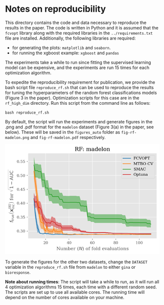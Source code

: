 # Notes on reproducibility

This directory contains the code and data necessary to reproduce the results in the paper. The code is written in Python and it is assumed that the `fcvopt` library along with the required libraries in the `../requirements.txt` file are installed. Additionally, the following libraries are required:
- for generating the plots: `matplotlib` and `seaborn`. 
- for running the xgboost example: `xgboost` and `pandas`

The experiments take a while to run since fitting the supervised learning model can be expensive, and the experiments are run 15 times for each optimization algorithm. 

To expedite the reproducibility requirement for publication, we provide the bash script file `reproduce_rf.sh` that can be used to reproduce the results for tuning the hyperparameters of the random forest classifications models (Figure 3 in the paper). Optimization scripts for this case are in the `rf_high_dim` directory. Run this script from the command line as follows:

```{bash}
bash reproduce_rf.sh 
```

By default, the script will run the experiments and generate figures in the .png and .pdf format for the `madelon` dataset (Figure 3(a) in the paper, see below). These will be saved in the `figures_auto` folder as `fig-rf-madelon.png` and `fig-rf-madelon.pdf` respectively.

![Tuning hyperparameters of a random forest classification model on the madelon dataset](figures_auto/fig-rf-madelon.png)

To generate the figures for the other two datasets, change the `DATASET` variable in the `reproduce_rf.sh` file from `madelon` to either `gina` or `bioresponse`. 

**Note about running times**:
The script will take a while to run, as it will run all 4 optimization algorithms 15 times, each time with a different random seed. The scripts are set up to use all available cores. The running time will depend on the number of cores available on your machine.